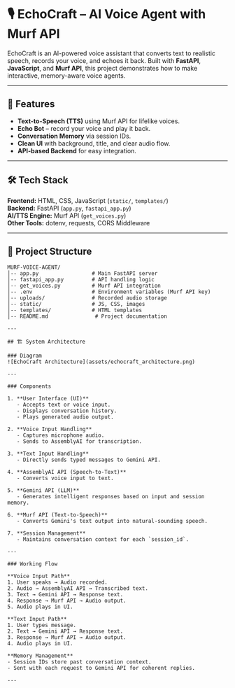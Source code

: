 # 🎙️ EchoCraft – AI Voice Agent with Murf API

EchoCraft is an AI-powered voice assistant that converts text to realistic speech, records your voice, and echoes it back. Built with **FastAPI**, **JavaScript**, and **Murf API**, this project demonstrates how to make interactive, memory-aware voice agents.

---

## 🚀 Features
- **Text-to-Speech (TTS)** using Murf API for lifelike voices.
- **Echo Bot** – record your voice and play it back.
- **Conversation Memory** via session IDs.
- **Clean UI** with background, title, and clear audio flow.
- **API-based Backend** for easy integration.

---

## 🛠️ Tech Stack
**Frontend:** HTML, CSS, JavaScript (`static/`, `templates/`)  
**Backend:** FastAPI (`app.py`, `fastapi_app.py`)  
**AI/TTS Engine:** Murf API (`get_voices.py`)  
**Other Tools:** dotenv, requests, CORS Middleware

---

## 📂 Project Structure
```plaintext
MURF-VOICE-AGENT/
│-- app.py                 # Main FastAPI server
│-- fastapi_app.py         # API handling logic
│-- get_voices.py          # Murf API integration
│-- .env                   # Environment variables (Murf API key)
│-- uploads/               # Recorded audio storage
│-- static/                # JS, CSS, images
│-- templates/             # HTML templates
│-- README.md               # Project documentation

---

## 🏗 System Architecture

### Diagram
![EchoCraft Architecture](assets/echocraft_architecture.png)

---

### Components

1. **User Interface (UI)**  
   - Accepts text or voice input.  
   - Displays conversation history.  
   - Plays generated audio output.  

2. **Voice Input Handling**  
   - Captures microphone audio.  
   - Sends to AssemblyAI for transcription.

3. **Text Input Handling**  
   - Directly sends typed messages to Gemini API.

4. **AssemblyAI API (Speech-to-Text)**  
   - Converts voice input to text.  

5. **Gemini API (LLM)**  
   - Generates intelligent responses based on input and session memory.

6. **Murf API (Text-to-Speech)**  
   - Converts Gemini's text output into natural-sounding speech.

7. **Session Management**  
   - Maintains conversation context for each `session_id`.

---

### Working Flow

**Voice Input Path**  
1. User speaks → Audio recorded.  
2. Audio → AssemblyAI API → Transcribed text.  
3. Text → Gemini API → Response text.  
4. Response → Murf API → Audio output.  
5. Audio plays in UI.

**Text Input Path**  
1. User types message.  
2. Text → Gemini API → Response text.  
3. Response → Murf API → Audio output.  
4. Audio plays in UI.

**Memory Management**  
- Session IDs store past conversation context.  
- Sent with each request to Gemini API for coherent replies.

---